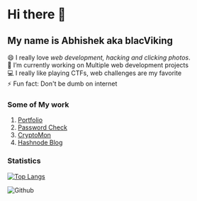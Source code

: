 <head>
<link rel="stylesheet" href="https://cdn.jsdelivr.net/gh/devicons/devicon@v2.12.0/devicon.min.css">
</head>

# Hi there 👋

## My name is Abhishek aka blacViking

:smile: I really love _web development, hacking and clicking photos_.
<br>
🔭 I’m currently working on Multiple web development projects
<br>
:computer: I really like playing CTFs, web challenges are my favorite
<br>
⚡ Fun fact: Don't be dumb on internet

<!--
**blackviking27/blackviking27** is a ✨ _special_ ✨ repository because its `README.md` (this file) appears on your GitHub profile.

Here are some ideas to get you started:

- 🔭 I’m currently working on ...
- 🌱 I’m currently learning ...
- 👯 I’m looking to collaborate on ...
- 🤔 I’m looking for help with ...
- 💬 Ask me about ...
- 📫 How to reach me: ...
- 😄 Pronouns: ...
- ⚡ Fun fact: ...
-->
### Some of My work
1. [Portfolio](https://new-ab.netlify.app/)
2. [Password Check](https://passcheck.netlify.app/)
3. [CryptoMon](https://addons.mozilla.org/en-US/firefox/addon/crypto-monitor/)
4. [Hashnode Blog](https://blacviking.hashnode.dev/)

### Statistics
[![Top Langs](https://github-readme-stats.vercel.app/api/top-langs/?username=blackviking27&langs_count=8&layout=compact)](https://github.com/anuraghazra/github-readme-stats)

![Github](https://github-readme-stats.vercel.app/api?username=blackviking27&count_private=true&show_icons=true&include_all_commits=true&theme=radical)
